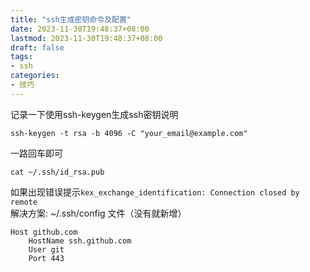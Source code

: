 ```yaml
---
title: "ssh生成密钥命令及配置"
date: 2023-11-30T19:48:37+08:00
lastmod: 2023-11-30T19:48:37+08:00
draft: false
tags:
- ssh
categories:
- 技巧
---
```


记录一下使用ssh-keygen生成ssh密钥说明
<!--more-->
```
ssh-keygen -t rsa -b 4096 -C "your_email@example.com"
```

一路回车即可
```
cat ~/.ssh/id_rsa.pub
```


如果出现错误提示`kex_exchange_identification: Connection closed by remote`  
解决方案:
~/.ssh/config 文件（没有就新增）

```
Host github.com
    HostName ssh.github.com
    User git
    Port 443

```
